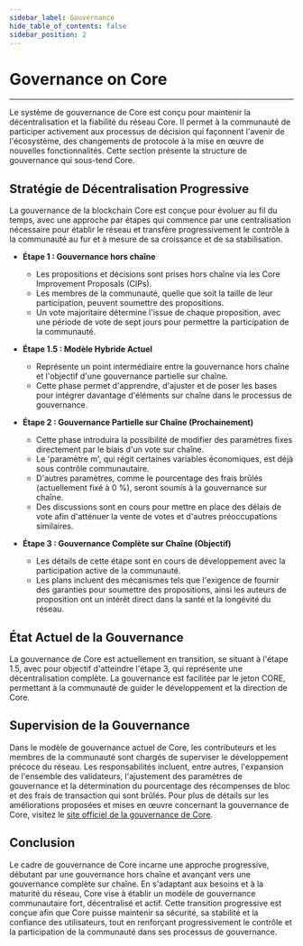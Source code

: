 ```yaml
---
sidebar_label: Gouvernance
hide_table_of_contents: false
sidebar_position: 2
---
```


# Governance on Core

---

Le système de gouvernance de Core est conçu pour maintenir la décentralisation et la fiabilité du réseau Core. Il permet à la communauté de participer activement aux processus de décision qui façonnent l'avenir de l'écosystème, des changements de protocole à la mise en œuvre de nouvelles fonctionnalités. Cette section présente la structure de gouvernance qui sous-tend Core.

## Stratégie de Décentralisation Progressive

La gouvernance de la blockchain Core est conçue pour évoluer au fil du temps, avec une approche par étapes qui commence par une centralisation nécessaire pour établir le réseau et transfère progressivement le contrôle à la communauté au fur et à mesure de sa croissance et de sa stabilisation.

- **Étape 1 : Gouvernance hors chaîne**
    - Les propositions et décisions sont prises hors chaîne via les Core Improvement Proposals (CIPs).
    - Les membres de la communauté, quelle que soit la taille de leur participation, peuvent soumettre des propositions.
    - Un vote majoritaire détermine l'issue de chaque proposition, avec une période de vote de sept jours pour permettre la participation de la communauté.

- **Étape 1.5 : Modèle Hybride Actuel**
    - Représente un point intermédiaire entre la gouvernance hors chaîne et l'objectif d'une gouvernance partielle sur chaîne.
    - Cette phase permet d'apprendre, d'ajuster et de poser les bases pour intégrer davantage d'éléments sur chaîne dans le processus de gouvernance.

- **Étape 2 : Gouvernance Partielle sur Chaîne (Prochainement)**
    - Cette phase introduira la possibilité de modifier des paramètres fixes directement par le biais d'un vote sur chaîne.
    - Le 'paramètre m', qui régit certaines variables économiques, est déjà sous contrôle communautaire.
    - D'autres paramètres, comme le pourcentage des frais brûlés (actuellement fixé à 0 %), seront soumis à la gouvernance sur chaîne.
    - Des discussions sont en cours pour mettre en place des délais de vote afin d'atténuer la vente de votes et d'autres préoccupations similaires.

- **Étape 3 : Gouvernance Complète sur Chaîne (Objectif)**
    - Les détails de cette étape sont en cours de développement avec la participation active de la communauté.
    - Les plans incluent des mécanismes tels que l'exigence de fournir des garanties pour soumettre des propositions, ainsi les auteurs de proposition ont un intérêt direct dans la santé et la longévité du réseau.

## État Actuel de la Gouvernance

La gouvernance de Core est actuellement en transition, se situant à l'étape 1.5, avec pour objectif d'atteindre l'étape 3, qui représente une décentralisation complète. La gouvernance est facilitée par le jeton CORE, permettant à la communauté de guider le développement et la direction de Core.

## Supervision de la Gouvernance

Dans le modèle de gouvernance actuel de Core, les contributeurs et les membres de la communauté sont chargés de superviser le développement précoce du réseau. Les responsabilités incluent, entre autres, l'expansion de l'ensemble des validateurs, l'ajustement des paramètres de gouvernance et la détermination du pourcentage des récompenses de bloc et des frais de transaction qui sont brûlés. Pour plus de détails sur les améliorations proposées et mises en œuvre concernant la gouvernance de Core, visitez le [site officiel de la gouvernance de Core](https://gov.coredao.org/).

## Conclusion

Le cadre de gouvernance de Core incarne une approche progressive, débutant par une gouvernance hors chaîne et avançant vers une gouvernance complète sur chaîne. En s'adaptant aux besoins et à la maturité du réseau, Core vise à établir un modèle de gouvernance communautaire fort, décentralisé et actif. Cette transition progressive est conçue afin que Core puisse maintenir sa sécurité, sa stabilité et la confiance des utilisateurs, tout en renforçant progressivement le contrôle et la participation de la communauté dans ses processus de gouvernance.
